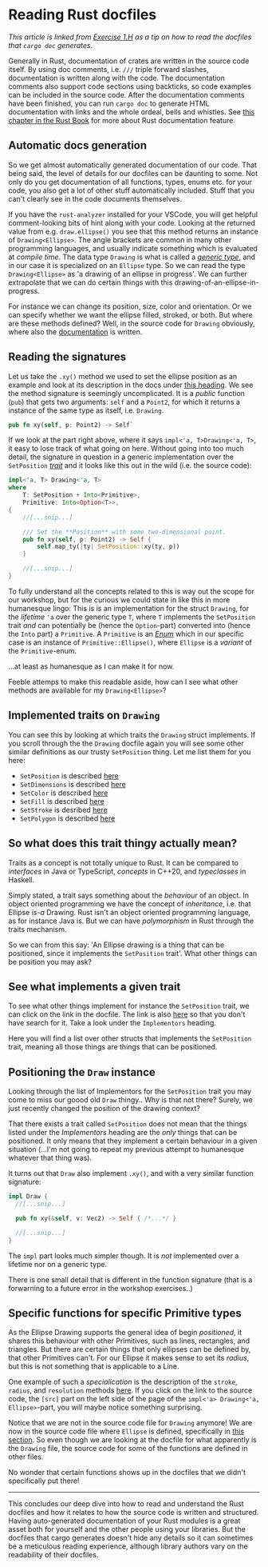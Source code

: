 # Reading Rust docfiles

_This article is linked from [Exercise 1.H](/part1/README.md) as a tip on how to read the docfiles that `cargo doc` generates._

Generally in Rust, documentation of crates are written in the source code itself.
By using doc comments, i.e. `///` triple forward slashes, documentation is written along with the code.
The documentation comments also support code sections using backticks, so code examples can be included in the source code.
After the documentation comments have been finished, you can run `cargo doc` to generate HTML documentation with links and the whole ordeal, bells and whistles.
See [this chapter in the Rust Book](https://doc.rust-lang.org/book/ch14-02-publishing-to-crates-io.html#making-useful-documentation-comments) for more about Rust documentation feature.

## Automatic docs generation

So we get almost automatically generated documentation of our code.
That being said, the level of details for our docfiles can be daunting to some.
Not only do you get documentation of all functions, types, enums etc. for your code, you also get a lot of other stuff automatically included.
Stuff that you can't clearly see in the code documents themselves.

If you have the `rust-analyzer` installed for your VSCode, you will get helpful comment-looking bits of hint along with your code.
Looking at the returned value from e.g. `draw.ellipse()` you see that this method returns an instance of `Drawing<Ellipse>`.
The angle brackets are common in many other programming languages, and usually indicate something which is evaluated at _compile time_.
The data type `Drawing` is what is called a [_generic type_](https://doc.rust-lang.org/book/ch10-01-syntax.html), and in our case it is specialized on an `Ellipse` type.
So we can read the type `Drawing<Ellipse>` as 'a drawing of an ellipse in progress'.
We can further extrapolate that we can do certain things with this drawing-of-an-ellipse-in-progress.

For instance we can change its position, size, color and orientation.
Or we can specify whether we want the ellipse filled, stroked, or both.
But where are these methods defined?
Well, in the source code for `Drawing` obviously, where also the [documentation](https://docs.rs/nannou/0.18.1/nannou/draw/struct.Drawing.html) is written.

## Reading the signatures

Let us take the `.xy()` method we used to set the ellipse position as an example and look at its description in the docs under [this heading](https://docs.rs/nannou/0.18.1/nannou/draw/struct.Drawing.html#impl-3).
We see the method signature is seemingly uncomplicated.
It is a _public_ function (`pub`) that gets two arguments: `self` and a `Point2`, for which it returns a instance of the same type as itself, i.e. `Drawing`.

```rust
pub fn xy(self, p: Point2) -> Self`
```

If we look at the part right above, where it says `impl<'a, T>Drawing<'a, T>`, it easy to lose track of what going on here.
Without going into too much detail, the signature in question in a generic implementation over the `SetPosition` [_trait_](https://doc.rust-lang.org/book/ch10-02-traits.html) and it looks like this out in the wild (i.e. the source code):

```rust 
impl<'a, T> Drawing<'a, T>
where
    T: SetPosition + Into<Primitive>,
    Primitive: Into<Option<T>>,
{
    //[...snip...]

    /// Set the **Position** with some two-dimensional point.
    pub fn xy(self, p: Point2) -> Self {
        self.map_ty(|ty| SetPosition::xy(ty, p))
    }

    //[...snip...]
}
```

To fully understand all the concepts related to this is way out the scope for our workshop, but for the curious we could state in like this in more humanesque lingo:
This is is an implementation for the struct `Drawing`, for the _lifetime_ `'a` over the generic type `T`, where `T` implements the `SetPosition` trait _and_ can potentially be (hence the `Option`-part) converted into (hence the `Into` part) a `Primitive`.
A `Primitive` is an [_Enum_](https://doc.rust-lang.org/book/ch06-00-enums.html) which in our specific case is an instance of `Primitive::Ellipse()`, where `Ellipse` is a _variant_ of the `Primitive`-enum.

...at least as humanesque as I can make it for now.

Feeble attemps to make this readable aside, how can I see what other methods are available for my `Drawing<Ellipse>`?

## Implemented traits on `Drawing`

You can see this by looking at which traits the `Drawing` struct implements.
If you scroll through the the `Drawing` docfile again you will see some other similar definitions as our trusty `SetPosition` thing.
Let me list them for you here:

- `SetPosition` is described [here](https://docs.rs/nannou/0.18.1/nannou/draw/struct.Drawing.html#impl-3)
- `SetDimensions` is described [here](https://docs.rs/nannou/0.18.1/nannou/draw/struct.Drawing.html#impl-2)
- `SetColor` is described [here](https://docs.rs/nannou/0.18.1/nannou/draw/struct.Drawing.html#impl-1)
- `SetFill` is described [here](https://docs.rs/nannou/0.18.1/nannou/draw/struct.Drawing.html#impl-5)
- `SetStroke` is desribed [here](https://docs.rs/nannou/0.18.1/nannou/draw/struct.Drawing.html#impl-6)
- `SetPolygon` is described [here](https://docs.rs/nannou/0.18.1/nannou/draw/struct.Drawing.html#impl-15)

## So what does this trait thingy actually mean?
Traits as a concept is not totally unique to Rust.
It can be compared to _interfaces_ in Java or TypeScript, _concepts_ in C++20, and _typeclasses_ in Haskell.

Simply stated, a trait says something about the _behaviour_ of an object.
In object oriented programming we have the concept of _inheritance_, i.e. that Ellipse _is-a_ Drawing.
Rust isn't an object oriented programming language, as for instance Java is.
But we can have _polymorphism_ in Rust through the traits mechanism.


So we can from this say: 'An Ellipse drawing is a thing that can be positioned, since it implements the `SetPosition` trait'.
What other things can be position you may ask?

## See what implements a given trait
To see what other things implement for instance the `SetPosition` trait, we can click on the link in the docfile.
The link is also [here](https://docs.rs/nannou/0.18.1/nannou/draw/properties/spatial/position/trait.SetPosition.html) so that you don't have search for it.
Take a look under the `Implementors` heading.

Here you will find a list over other structs that implements the `SetPosition` trait, meaning all those things are things that can be positioned.

## Positioning the `Draw` instance
Looking through the list of Implementors for the `SetPosition` trait you may come to miss our goood old `Draw` thingy..
Why is that not there?
Surely, we just recently changed the position of the drawing context?

That there exists a trait called `SetPosition` does not mean that the things listed under the _Implementors_ heading are the _only_ things that can be positioned.
It only means that they implement a certain behaviour in a given situation (...I'm not going to repeat my previous attempt to humanesque whatever that thing was).

It turns out that `Draw` also implement `.xy()`, and with a very similar function signature:

```rust 
impl Draw {
  //[...snip...]

  pub fn xy(&self, v: Vec2) -> Self { /*...*/ }

  //[...snip...]
}
```

The `impl` part looks much simpler though.
It is _not_ implemented over a lifetime nor on a generic type.

There is one small detail that is different in the function signature (that is a forwarning to a future error in the workshop exercises..)

## Specific functions for specific Primitive types
As the Ellipse Drawing supports the general idea of begin _positioned_, it shares this behaviour with other Primitives, such as lines, rectangles, and triangles.
But there are certain things that only ellipses can be defined by, that other Primitives can't.
For our Ellipse it makes sense to set its _radius_, but this is not something that is applicable to a Line.

One example of such a _specialication_ is the description of the `stroke`, `radius`, and `resolution` methods [here](https://docs.rs/nannou/0.18.1/nannou/draw/struct.Drawing.html#impl-8).
If you click on the link to the source code, the `[src]` part on the left side of the page of the `impl<'a> Drawing<'a, Ellipse>`-part, you will maybe notice something surprising.

Notice that we are not in the source code file for `Drawing` anymore!
We are now in the source code file where `Ellipse` is defined, specifically in [this section](https://docs.rs/nannou/0.18.1/src/nannou/draw/primitive/ellipse.rs.html#170-188).
So even though we are looking at the docfile for what apparently is the `Drawing` file, the source code for some of the functions are defined in other files.

No wonder that certain functions shows up in the docfiles that we didn't specifically put there!

--- 

This concludes our deep dive into how to read and understand the Rust docfiles and how it relates to how the source code is written and structured.
Having auto-generated documentation of your Rust modules is a great asset both for yourself and the other people using your libraries.
But the docfiles that cargo generates doesn't hide any details so it can sometimes be a meticulous reading experience, although library authors vary on the readability of their docfiles.
